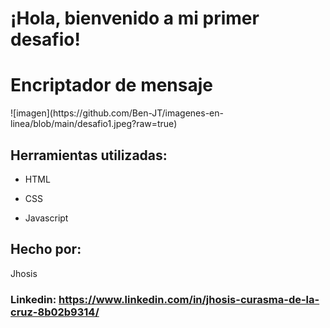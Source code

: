 # ¡Hola, bienvenido a mi primer desafio!

<h1>Encriptador de mensaje</h1>
![imagen](https://github.com/Ben-JT/imagenes-en-linea/blob/main/desafio1.jpeg?raw=true)

## Herramientas utilizadas:

* HTML

* CSS

* Javascript

## Hecho por:

Jhosis

### Linkedin: https://www.linkedin.com/in/jhosis-curasma-de-la-cruz-8b02b9314/
